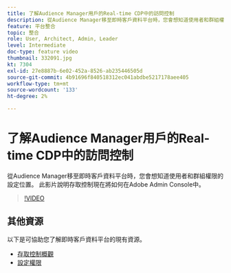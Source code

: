 ```yaml
---
title: 了解Audience Manager用戶的Real-time CDP中的訪問控制
description: 從Audience Manager移至即時客戶資料平台時，您會想知道使用者和群組權限的設定位置。 此影片說明存取控制現在將如何在Adobe Admin Console中。
feature: 平台整合
topic: 整合
role: User, Architect, Admin, Leader
level: Intermediate
doc-type: feature video
thumbnail: 332091.jpg
kt: 7304
exl-id: 27e8887b-6e02-452a-8526-ab235446505d
source-git-commit: 4b91696f840518312ec041abdbe5217178aee405
workflow-type: tm+mt
source-wordcount: '133'
ht-degree: 2%

---
```


# 了解Audience Manager用戶的Real-time CDP中的訪問控制

從Audience Manager移至即時客戶資料平台時，您會想知道使用者和群組權限的設定位置。 此影片說明存取控制現在將如何在Adobe Admin Console中。

>[!VIDEO](https://video.tv.adobe.com/v/332091/?quality=12&learn=on)

## 其他資源

以下是可協助您了解即時客戶資料平台的現有資源。

* [存取控制概觀](https://experienceleague.adobe.com/docs/experience-platform/access-control/home.html?lang=en#access-control-hierarchy-and-workflow)
* [設定權限](https://experienceleague.adobe.com/docs/platform-learn/getting-started-for-data-architects-and-data-engineers/configure-permissions.html?lang=en)
